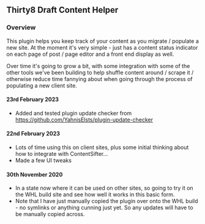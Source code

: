 ## Thirty8 Draft Content Helper

### Overview

This plugin helps you keep track of your content as you migrate / populate a new site. At the moment it's very simple - just has a content status indicator on each page of post / page editor and a front end display as well. 

Over time it's going to grow a bit, with some integration with some of the other tools we've been building to help shuffle content around / scrape it / otherwise reduce time fannying about when going through the process of populating a new client site.

#### 23rd February 2023

- Added and tested plugin update checker from https://github.com/YahnisElsts/plugin-update-checker 

#### 22nd February 2023

- Lots of time using this on client sites, plus some initial thinking about how to integrate with ContentSifter...
- Made a few UI tweaks


#### 30th November 2020

- In a state now where it can be used on other sites, so going to try it on the WHL build site and see how well it works in this basic form.
- Note that I have just manually copied the plugin over onto the WHL build - no symlinks or anything cunning just yet. So any updates will have to be manually copied across.



